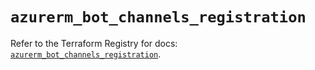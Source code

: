 # `azurerm_bot_channels_registration`

Refer to the Terraform Registry for docs: [`azurerm_bot_channels_registration`](https://registry.terraform.io/providers/hashicorp/azurerm/3.103.1/docs/resources/bot_channels_registration).
